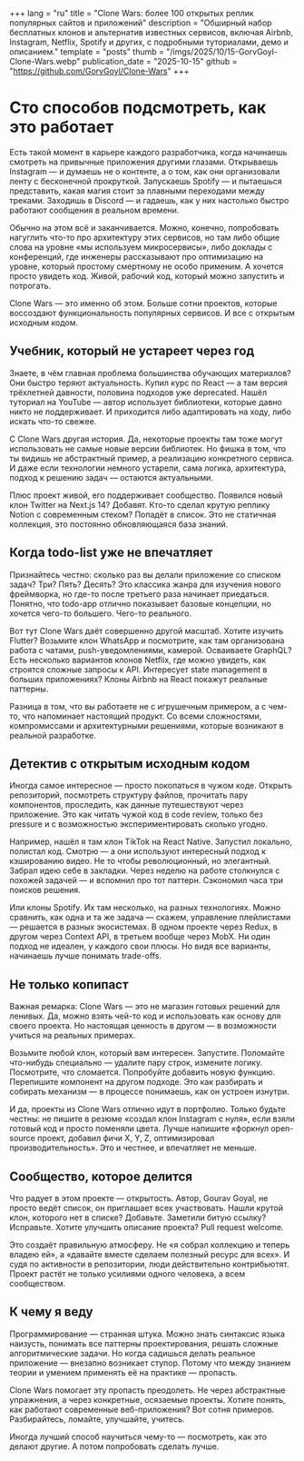 +++
lang = "ru"
title = "Clone Wars: более 100 открытых реплик популярных сайтов и приложений"
description = "Обширный набор бесплатных клонов и альтернатив известных сервисов, включая Airbnb, Instagram, Netflix, Spotify и других, с подробными туториалами, демо и описанием."
template = "posts"
thumb = "/imgs/2025/10/15-GorvGoyl-Clone-Wars.webp"
publication_date = "2025-10-15"
github = "https://github.com/GorvGoyl/Clone-Wars"
+++

<!-- [19, 88] > [0, 75] -->

# Сто способов подсмотреть, как это работает

Есть такой момент в карьере каждого разработчика, когда начинаешь смотреть на привычные приложения другими глазами. Открываешь Instagram — и думаешь не о контенте, а о том, как они организовали ленту с бесконечной прокруткой. Запускаешь Spotify — и пытаешься представить, какая магия стоит за плавными переходами между треками. Заходишь в Discord — и гадаешь, как у них настолько быстро работают сообщения в реальном времени.

Обычно на этом всё и заканчивается. Можно, конечно, попробовать нагуглить что-то про архитектуру этих сервисов, но там либо общие слова на уровне «мы используем микросервисы», либо доклады с конференций, где инженеры рассказывают про оптимизацию на уровне, который простому смертному не особо применим. А хочется просто увидеть код. Живой, рабочий код, который можно запустить и потрогать.

Clone Wars — это именно об этом. Больше сотни проектов, которые воссоздают функциональность популярных сервисов. И все с открытым исходным кодом.

## Учебник, который не устареет через год

Знаете, в чём главная проблема большинства обучающих материалов? Они быстро теряют актуальность. Купил курс по React — а там версия трёхлетней давности, половина подходов уже deprecated. Нашёл туториал на YouTube — автор использует библиотеки, которые давно никто не поддерживает. И приходится либо адаптировать на ходу, либо искать что-то свежее.

С Clone Wars другая история. Да, некоторые проекты там тоже могут использовать не самые новые версии библиотек. Но фишка в том, что ты видишь не абстрактный пример, а реализацию конкретного сервиса. И даже если технологии немного устарели, сама логика, архитектура, подход к решению задач — остаются актуальными.

Плюс проект живой, его поддерживает сообщество. Появился новый клон Twitter на Next.js 14? Добавят. Кто-то сделал крутую реплику Notion с современным стеком? Попадёт в список. Это не статичная коллекция, это постоянно обновляющаяся база знаний.

## Когда todo-list уже не впечатляет

Признайтесь честно: сколько раз вы делали приложение со списком задач? Три? Пять? Десять? Это классика жанра для изучения нового фреймворка, но где-то после третьего раза начинает приедаться. Понятно, что todo-app отлично показывает базовые концепции, но хочется чего-то большего. Чего-то реального.

Вот тут Clone Wars даёт совершенно другой масштаб. Хотите изучить Flutter? Возьмите клон WhatsApp и посмотрите, как там организована работа с чатами, push-уведомлениями, камерой. Осваиваете GraphQL? Есть несколько вариантов клонов Netflix, где можно увидеть, как строятся сложные запросы к API. Интересует state management в больших приложениях? Клоны Airbnb на React покажут реальные паттерны.

Разница в том, что вы работаете не с игрушечным примером, а с чем-то, что напоминает настоящий продукт. Со всеми сложностями, компромиссами и архитектурными решениями, которые возникают в реальной разработке.

## Детектив с открытым исходным кодом

Иногда самое интересное — просто покопаться в чужом коде. Открыть репозиторий, посмотреть структуру файлов, прочитать пару компонентов, проследить, как данные путешествуют через приложение. Это как читать чужой код в code review, только без pressure и с возможностью экспериментировать сколько угодно.

Например, нашёл я там клон TikTok на React Native. Запустил локально, полистал код. Смотрю — а они используют интересный подход к кэшированию видео. Не то чтобы революционный, но элегантный. Забрал идею себе в закладки. Через неделю на работе столкнулся с похожей задачей — и вспомнил про тот паттерн. Сэкономил часа три поисков решения.

Или клоны Spotify. Их там несколько, на разных технологиях. Можно сравнить, как одна и та же задача — скажем, управление плейлистами — решается в разных экосистемах. В одном проекте через Redux, в другом через Context API, в третьем вообще через MobX. Ни один подход не идеален, у каждого свои плюсы. Но видя все варианты, начинаешь лучше понимать trade-offs.

## Не только копипаст

Важная ремарка: Clone Wars — это не магазин готовых решений для ленивых. Да, можно взять чей-то код и использовать как основу для своего проекта. Но настоящая ценность в другом — в возможности учиться на реальных примерах.

Возьмите любой клон, который вам интересен. Запустите. Поломайте что-нибудь специально — удалите пару строк, измените логику. Посмотрите, что сломается. Попробуйте добавить новую функцию. Перепишите компонент на другом подходе. Это как разбирать и собирать механизм — в процессе понимаешь, как он устроен изнутри.

И да, проекты из Clone Wars отлично идут в портфолио. Только будьте честны: не пишите в резюме «создал клон Instagram с нуля», если взяли готовый код и просто поменяли цвета. Лучше напишите «форкнул open-source проект, добавил фичи X, Y, Z, оптимизировал производительность». Это и честнее, и впечатляет не меньше.

## Сообщество, которое делится

Что радует в этом проекте — открытость. Автор, Gourav Goyal, не просто ведёт список, он приглашает всех участвовать. Нашли крутой клон, которого нет в списке? Добавьте. Заметили битую ссылку? Исправьте. Хотите улучшить описание проекта? Pull request welcome.

Это создаёт правильную атмосферу. Не «я собрал коллекцию и теперь владею ей», а «давайте вместе сделаем полезный ресурс для всех». И судя по активности в репозитории, люди действительно контрибьютят. Проект растёт не только усилиями одного человека, а всем сообществом.

## К чему я веду

Программирование — странная штука. Можно знать синтаксис языка наизусть, понимать все паттерны проектирования, решать сложные алгоритмические задачи. Но когда садишься делать реальное приложение — внезапно возникает ступор. Потому что между знанием теории и умением применять её на практике — пропасть.

Clone Wars помогает эту пропасть преодолеть. Не через абстрактные упражнения, а через конкретные, осязаемые проекты. Хотите понять, как работают современные веб-приложения? Вот сотня примеров. Разбирайтесь, ломайте, улучшайте, учитесь.

Иногда лучший способ научиться чему-то — посмотреть, как это делают другие. А потом попробовать сделать лучше.
